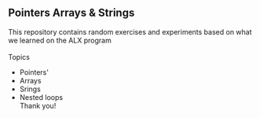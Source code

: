 ## Pointers Arrays & Strings
This repository contains random exercises and experiments based on what we learned on the ALX program  
<br>
Topics
- Pointers'
- Arrays
- Srings
- Nested loops  
Thank you!

